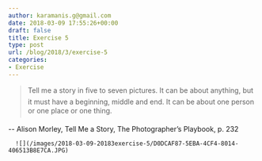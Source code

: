```yaml
---
author: karamanis.g@gmail.com
date: 2018-03-09 17:55:26+00:00
draft: false
title: Exercise 5
type: post
url: /blog/2018/3/exercise-5
categories:
- Exercise
---
```



  

<blockquote>
    Tell me a story in five to seven pictures. It can be about anything, but it must have a beginning, middle and end. It can be about one person or one place or one thing.
  </blockquote>


  -- Alison Morley, Tell Me a Story, The Photographer’s Playbook, p. 232


  
      ![](/images/2018-03-09-20183exercise-5/D0DCAF87-5EBA-4CF4-8014-406513B8E7CA.JPG)

